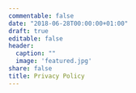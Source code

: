 ```yaml
---
commentable: false
date: "2018-06-28T00:00:00+01:00"
draft: true
editable: false
header:
  caption: ""
  image: 'featured.jpg'
share: false
title: Privacy Policy
---
```

